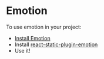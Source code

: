 # Emotion

To use emotion in your project:

- [Install Emotion](https://emotion.sh/docs/install)
- Install [react-static-plugin-emotion](/packages/react-static-plugin-emotion)
- Use it!
